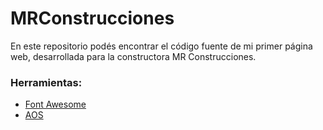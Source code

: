 # MRConstrucciones

En este repositorio podés encontrar el código fuente de mi primer página web, desarrollada para la constructora MR Construcciones.

### Herramientas:

- <a href="https://fontawesome.com/">Font Awesome</a>
- <a href="https://michalsnik.github.io/aos/">AOS</a>
